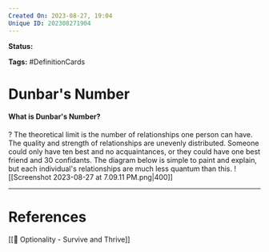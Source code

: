 ```yaml
---
Created On: 2023-08-27, 19:04
Unique ID: 202308271904
---
```

**Status:** 

**Tags:** #DefinitionCards 

# Dunbar's Number

#### What is Dunbar's Number?
?
The theoretical limit is the number of relationships one person can have. 
The quality and strength of relationships are unevenly distributed. Someone could only have ten best and no acquaintances, or they could have one best friend and 30 confidants. The diagram below is simple to paint and explain, but each individual's relationships are much less quantum than this. 
![[Screenshot 2023-08-27 at 7.09.11 PM.png|400]]
<!--SR:!2024-01-14,85,250-->




---
# References
[[📗 Optionality - Survive and Thrive]]